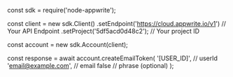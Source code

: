 const sdk = require('node-appwrite');

const client = new sdk.Client()
    .setEndpoint('https://cloud.appwrite.io/v1') // Your API Endpoint
    .setProject('5df5acd0d48c2'); // Your project ID

const account = new sdk.Account(client);

const response = await account.createEmailToken(
    '[USER_ID]', // userId
    'email@example.com', // email
    false // phrase (optional)
);
